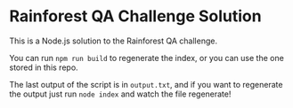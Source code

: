 # Rainforest QA Challenge Solution

This is a Node.js solution to the Rainforest QA challenge.

You can run `npm run build` to regenerate the index, or you can use the one stored in this repo.

The last output of the script is in `output.txt`, and if you want to regenerate the output just run `node index` and watch the file regenerate!